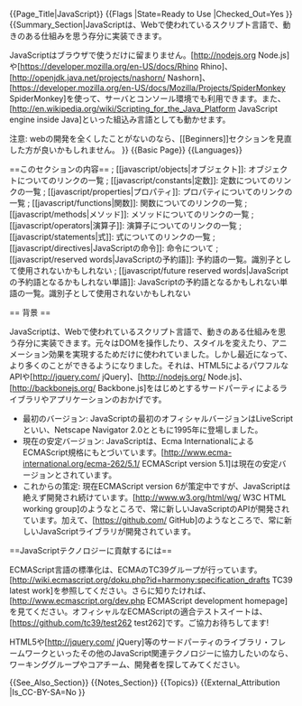 {{Page_Title|JavaScript}}
{{Flags
|State=Ready to Use
|Checked_Out=Yes
}}
{{Summary_Section|JavaScriptは、Webで使われているスクリプト言語で、動きのある仕組みを思う存分に実装できます。

JavaScriptはブラウザで使うだけに留まりません。[http://nodejs.org Node.js]や[https://developer.mozilla.org/en-US/docs/Rhino Rhino]、[http://openjdk.java.net/projects/nashorn/ Nashorn]、[https://developer.mozilla.org/en-US/docs/Mozilla/Projects/SpiderMonkey SpiderMonkey]を使って、サーバとコンソール環境でも利用できます。また、[http://en.wikipedia.org/wiki/Scripting_for_the_Java_Platform JavaScript engine inside Java]といった組込み言語としても動かせます。

注意: webの開発を全くしたことがないのなら、[[Beginners]]セクションを見直した方が良いかもしれません。
}}
{{Basic Page}}
{{Languages}}

==このセクションの内容==
; [[javascript/objects|オブジェクト]]: オブジェクトについてのリンクの一覧
; [[javascript/constants|定数]]: 定数についてのリンクの一覧
; [[javascript/properties|プロパティ]]: プロパティについてのリンクの一覧
; [[javascript/functions|関数]]: 関数についてのリンクの一覧
; [[javascript/methods|メソッド]]: メソッドについてのリンクの一覧
; [[javascript/operators|演算子]]: 演算子についてのリンクの一覧
; [[javascript/statements|式]]: 式についてのリンクの一覧
; [[javascript/directives|JavaScriptの命令]]: 命令について
; [[javascript/reserved words|JavaScriptの予約語]]: 予約語の一覧。識別子として使用されないかもしれない
; [[javascript/future reserved words|JavaScriptの予約語となるかもしれない単語]]: JavaScriptの予約語となるかもしれない単語の一覧。識別子として使用されないかもしれない

== 背景 ==

JavaScriptは、Webで使われているスクリプト言語で、動きのある仕組みを思う存分に実装できます。元々はDOMを操作したり、スタイルを変えたり、アニメーション効果を実現するためだけに使われていました。しかし最近になって、より多くのことができるようになりました。それは、HTML5によるパワフルなAPIや[http://jquery.com/ jQuery]、[http://nodejs.org/ Node.js]、[http://backbonejs.org/ Backbone.js]をはじめとするサードパーティによるライブラリやアプリケーションのおかげです。

* 最初のバージョン: JavaScriptの最初のオフィシャルバージョンはLiveScriptといい、Netscape Navigator 2.0とともに1995年に登場しました。
* 現在の安定バージョン: JavaScriptは、Ecma InternationalによるECMAScript規格にもとづいています。[http://www.ecma-international.org/ecma-262/5.1/ ECMAScript version 5.1]は現在の安定バージョンとされています。
* これからの策定: 現在ECMAScript version 6が策定中ですが、JavaScriptは絶えず開発され続けています。[http://www.w3.org/html/wg/ W3C HTML working group]のようなところで、常に新しいJavaScriptのAPIが開発されています。加えて、[https://github.com/ GitHub]のようなところで、常に新しいJavaScriptライブラリが開発されています。

==JavaScriptテクノロジーに貢献するには==

ECMAScript言語の標準化は、ECMAのTC39グループが行っています。[http://wiki.ecmascript.org/doku.php?id=harmony:specification_drafts TC39 latest work]を参照してください。さらに知りたければ、[http://www.ecmascript.org/dev.php ECMAScript development homepage]を見てください。オフィシャルなECMAScriptの適合テストスイートは、[https://github.com/tc39/test262 test262]です。ご協力お待ちしてます!

HTML5や[http://jquery.com/ jQuery]等のサードパーティのライブラリ・フレームワークといったその他のJavaScript関連テクノロジーに協力したいのなら、ワーキンググループやコアチーム、開発者を探してみてください。

{{See_Also_Section}}
{{Notes_Section}}
{{Topics}}
{{External_Attribution
|Is_CC-BY-SA=No
}}